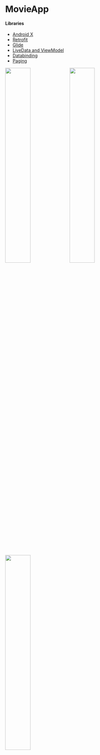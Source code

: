# MovieApp

#### Libraries
- [Android X](https://developer.android.com/jetpack/androidx)
- [Retrofit](http://square.github.io/retrofit/)
- [Glide](https://github.com/bumptech/glide)
- [LiveData and ViewModel](https://developer.android.com/topic/libraries/architecture/)
- [Databinding](https://developer.android.com/topic/libraries/data-binding/)
- [Paging](https://developer.android.com/topic/libraries/architecture/paging)


<img src="img.png" width="40%">
<img src="img2.png" width="40%">
<img src="img3.png" width="40%">


